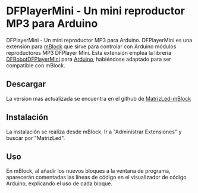 # DFPlayerMini - Un mini reproductor MP3 para Arduino

DFPlayerMini - Un mini reproductor MP3 para Arduino. DFPlayerMini es una extensión para [mBlock](http://www.mblock.cc) que sirve para controlar con Arduino módulos reproductores MP3 DFPlayer Mini. Esta extensión emplea la libreria [DFRobotDFPlayerMini](https://github.com/DFRobot/DFRobotDFPlayerMini) para [Arduino](http://arduino.cc), habiéndose adaptado para ser compatible con mBlock.

Descargar
----------
La version mas actualizada se encuentra en el github de [MatrizLed-mBlock](https://github.com/miqueas1988/DFPlayerMini)

Instalación
----------
La instalación se realiza desde mBlock. Ir a "Administrar Extensiones" y buscar por "MatrizLed".

Uso
----------
En mBlock, al añadir los nuevos bloques a la ventana de programa, aparecerán comentadas las líneas de código en el visualizador de código Arduino, explicando el uso de cada bloque.
